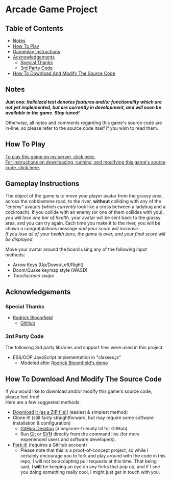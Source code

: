 # Arcade Game Project

## Table of Contents
* [Notes](#notes)
* [How To Play](#how-to-play)
* [Gameplay Instructions](#gameplay-instructions)
* [Acknowledgements](#acknowledgements)
  * [Special Thanks](#special-thanks)
  * [3rd Party Code](#3rd-party-code)
* [How To Download And Modify The Source Code](#how-to-download-and-modify-the-source-code)

## Notes
**Just one: _Italicized text denotes features and/or functionality which are not yet implemented, but are currently in development, and will soon be available in the game. Stay tuned!_**  

Otherwise, all notes and comments regarding this game's source code are in-line, so please refer to the source code itself if you wish to read them.

## How To Play
[To play this game on my server, click here.](https://jamesdbartlett3.github.io/arcade-game/)  
[For instructions on downloading, running, and modifying this game's source code, click here.](#how-to-download-and-modify-the-source-code)

## Gameplay Instructions
The object of the game is to move your player avatar from the grassy area, across the cobblestone road, to the river, **without** colliding with any of the "enemy" avatars (which _currently_ look like a cross between a ladybug and a cockroach). If you collide with an enemy (or one of them collides with you), _you will lose one bar of health,_ your avatar will be sent back to the grassy area, and you can try again. Each time you make it to the river, you will be shown a congratulations message _and your score will increase._  
_If you lose all of your health bars, the game is over, and your final score will be displayed._

Move your avatar around the board using any of the following input methods:
* Arrow Keys (Up/Down/Left/Right)
* Doom/Quake keymap style (WASD)
* _Touchscreen swipe_

## Acknowledgements

### Special Thanks
* [Rodrick Bloomfield](https://www.linkedin.com/in/rodrick-bloomfield-95a82793/)
  * [GitHub](https://github.com/bloom305)

### 3rd Party Code
The following 3rd party libraries and support files were used in this project:
* ES6/OOP JavaScript Implementation in "classes.js"
  * Modeled after [Rodrick Bloomfield's demo](https://zoom.us/recording/play/aulotDlzKFegQFIJTaTzKgWvNkVsYtlwO454vL1UPE1Cm6lOUBQCtfVurPOIAGAS?startTime=1529542978000)

## How To Download And Modify The Source Code
If you would like to download and/or modify this game's source code, please feel free!  
Here are a few suggested methods:
* [Download it (as a ZIP file)!](https://github.com/JamesDBartlett3/arcade-game/archive/master.zip) (easiest & simplest method)
* Clone it! (still fairly straightforward, but may require some software installation & configuration)
  * [GitHub Desktop](https://desktop.github.com/) (a beginner-friendly UI for GitHub).
  * Run [Git](https://help.github.com/articles/cloning-a-repository/) or [SVN](https://help.github.com/articles/support-for-subversion-clients/) directly from the command line (for more experienced users and software developers).
* [Fork it!](https://github.com/JamesDBartlett3/arcade-game/fork/) (requires a GitHub account)
  * Please note that this is a proof-of-concept project, so while I certainly encourage you to fork and play around with the code in this repo, I will not be accepting pull requests at this time. That being said, I **will** be keeping an eye on any forks that pop up, and if I see you doing something really cool, I might just get in touch with you.
